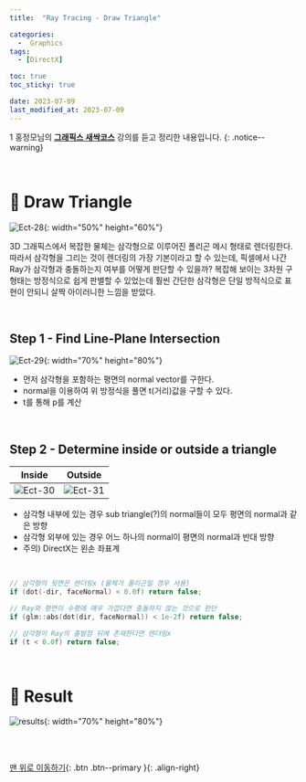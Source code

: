 ```yaml
---
title:  "Ray Tracing - Draw Triangle" 

categories:
  -  Graphics
tags:
  - [DirectX]

toc: true
toc_sticky: true

date: 2023-07-09
last_modified_at: 2023-07-09
---
```


1
홍정모님의 **[그래픽스 새싹코스](https://honglab.co.kr/)** 강의를 듣고 정리한 내용입니다.
{: .notice--warning}

<br>


# 🐥 Draw Triangle

![Ect-28](https://github.com/inhopp/inhopp/assets/96368476/b52fd062-3e50-4c0c-b789-e46c0e9deee0){: width="50%" height="60%"}

3D 그래픽스에서 복잡한 물체는 삼각형으로 이루어진 폴리곤 메시 형태로 렌더링한다. 따라서 삼각형을 그리는 것이 렌더링의 가장 기본이라고 할 수 있는데, 픽셀에서 나간 Ray가 삼각형과 충돌하는지 여부를 어떻게 판단할 수 있을까? 복잡해 보이는 3차원 구 형태는 방정식으로 쉽게 판별할 수 있었는데 훨씬 간단한 삼각형은 단일 방적식으로 표현이 안되니 살짝 아이러니한 느낌을 받았다.


<br>

## Step 1 - Find Line-Plane Intersection 

![Ect-29](https://github.com/inhopp/inhopp/assets/96368476/fd76b41f-bde8-4366-a93c-e7a7d776db06){: width="70%" height="80%"}

- 먼저 삼각형을 포함하는 평면의 normal vector를 구한다.
- normal을 이용하여 위 방정식을 풀면 t(거리)값을 구할 수 있다.
- t를 통해 p를 계산


<br>

## Step 2 - Determine inside or outside a triangle

| Inside | Outside |
|:-:|:-:|
|![Ect-30](https://github.com/inhopp/inhopp/assets/96368476/5451ef0f-fb78-4bde-95dd-65f3779883ee)|![Ect-31](https://github.com/inhopp/inhopp/assets/96368476/610f048f-e3b7-43fd-922c-b5c3aa6f6f52)| 

- 삼각형 내부에 있는 경우 sub triangle(?)의 normal들이 모두 평면의 normal과 같은 방향
- 삼각형 외부에 있는 경우 어느 하나의 normal이 평면의 normal과 반대 방향
- 주의) DirectX는 왼손 좌표계

<br>

``` cpp
// 삼각형의 뒷면은 렌더링x (물체가 폴리곤일 경우 사용)
if (dot(-dir, faceNormal) < 0.0f) return false;

// Ray와 평면이 수평에 매우 가깝다면 충돌하지 않는 것으로 판단
if (glm::abs(dot(dir, faceNormal)) < 1e-2f) return false;

// 삼각형이 Ray의 출발점 뒤에 존재한다면 렌더링x
if (t < 0.0f) return false;
```


<br>

# 🐥 Result

![results](https://github.com/inhopp/inhopp/assets/96368476/47e85993-f1e6-4cf1-bcc8-6b7a67781ac6){: width="70%" height="80%"}



<br>
<br>


[맨 위로 이동하기](#){: .btn .btn--primary }{: .align-right}
